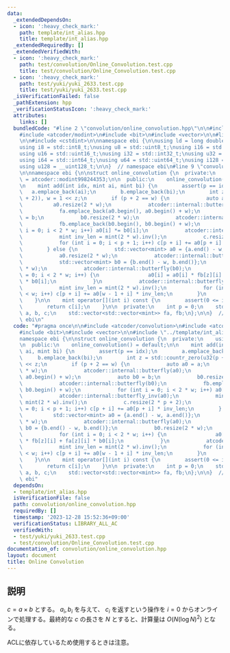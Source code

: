 ```yaml
---
data:
  _extendedDependsOn:
  - icon: ':heavy_check_mark:'
    path: template/int_alias.hpp
    title: template/int_alias.hpp
  _extendedRequiredBy: []
  _extendedVerifiedWith:
  - icon: ':heavy_check_mark:'
    path: test/convolution/Online_Convolution.test.cpp
    title: test/convolution/Online_Convolution.test.cpp
  - icon: ':heavy_check_mark:'
    path: test/yuki/yuki_2633.test.cpp
    title: test/yuki/yuki_2633.test.cpp
  _isVerificationFailed: false
  _pathExtension: hpp
  _verificationStatusIcon: ':heavy_check_mark:'
  attributes:
    links: []
  bundledCode: "#line 2 \"convolution/online_convolution.hpp\"\n\n#include <atcoder/convolution>\n\
    #include <atcoder/modint>\n#include <bit>\n#include <vector>\n\n#line 2 \"template/int_alias.hpp\"\
    \n\n#include <cstdint>\n\nnamespace ebi {\n\nusing ld = long double;\nusing std::size_t;\n\
    using i8 = std::int8_t;\nusing u8 = std::uint8_t;\nusing i16 = std::int16_t;\n\
    using u16 = std::uint16_t;\nusing i32 = std::int32_t;\nusing u32 = std::uint32_t;\n\
    using i64 = std::int64_t;\nusing u64 = std::uint64_t;\nusing i128 = __int128_t;\n\
    using u128 = __uint128_t;\n\n}  // namespace ebi\n#line 9 \"convolution/online_convolution.hpp\"\
    \n\nnamespace ebi {\n\nstruct online_convolution {\n  private:\n    using mint\
    \ = atcoder::modint998244353;\n\n  public:\n    online_convolution() = default;\n\
    \n    mint add(int idx, mint ai, mint bi) {\n        assert(p == idx);\n     \
    \   a.emplace_back(ai);\n        b.emplace_back(bi);\n        int z = std::countr_zero(u32(p\
    \ + 2)), w = 1 << z;\n        if (p + 2 == w) {\n            auto a0 = a;\n  \
    \          a0.resize(2 * w);\n            atcoder::internal::butterfly(a0);\n\
    \            fa.emplace_back(a0.begin(), a0.begin() + w);\n            auto b0\
    \ = b;\n            b0.resize(2 * w);\n            atcoder::internal::butterfly(b0);\n\
    \            fb.emplace_back(b0.begin(), b0.begin() + w);\n            for (int\
    \ i = 0; i < 2 * w; i++) a0[i] *= b0[i];\n            atcoder::internal::butterfly_inv(a0);\n\
    \            mint inv_len = mint(2 * w).inv();\n            c.resize(2 * p + 2);\n\
    \            for (int i = 0; i < p + 1; i++) c[p + i] += a0[p + i] * inv_len;\n\
    \        } else {\n            std::vector<mint> a0 = {a.end() - w, a.end()};\n\
    \            a0.resize(2 * w);\n            atcoder::internal::butterfly(a0);\n\
    \            std::vector<mint> b0 = {b.end() - w, b.end()};\n            b0.resize(2\
    \ * w);\n            atcoder::internal::butterfly(b0);\n            for (int i\
    \ = 0; i < 2 * w; i++) {\n                a0[i] = a0[i] * fb[z][i] + fa[z][i]\
    \ * b0[i];\n            }\n            atcoder::internal::butterfly_inv(a0);\n\
    \            mint inv_len = mint(2 * w).inv();\n            for (int i = 0; i\
    \ < w; i++) c[p + i] += a0[w - 1 + i] * inv_len;\n        }\n        return c[p++];\n\
    \    }\n\n    mint operator[](int i) const {\n        assert(0 <= i && i < p);\n\
    \        return c[i];\n    }\n\n  private:\n    int p = 0;\n    std::vector<mint>\
    \ a, b, c;\n    std::vector<std::vector<mint>> fa, fb;\n};\n\n}  // namespace\
    \ ebi\n"
  code: "#pragma once\n\n#include <atcoder/convolution>\n#include <atcoder/modint>\n\
    #include <bit>\n#include <vector>\n\n#include \"../template/int_alias.hpp\"\n\n\
    namespace ebi {\n\nstruct online_convolution {\n  private:\n    using mint = atcoder::modint998244353;\n\
    \n  public:\n    online_convolution() = default;\n\n    mint add(int idx, mint\
    \ ai, mint bi) {\n        assert(p == idx);\n        a.emplace_back(ai);\n   \
    \     b.emplace_back(bi);\n        int z = std::countr_zero(u32(p + 2)), w = 1\
    \ << z;\n        if (p + 2 == w) {\n            auto a0 = a;\n            a0.resize(2\
    \ * w);\n            atcoder::internal::butterfly(a0);\n            fa.emplace_back(a0.begin(),\
    \ a0.begin() + w);\n            auto b0 = b;\n            b0.resize(2 * w);\n\
    \            atcoder::internal::butterfly(b0);\n            fb.emplace_back(b0.begin(),\
    \ b0.begin() + w);\n            for (int i = 0; i < 2 * w; i++) a0[i] *= b0[i];\n\
    \            atcoder::internal::butterfly_inv(a0);\n            mint inv_len =\
    \ mint(2 * w).inv();\n            c.resize(2 * p + 2);\n            for (int i\
    \ = 0; i < p + 1; i++) c[p + i] += a0[p + i] * inv_len;\n        } else {\n  \
    \          std::vector<mint> a0 = {a.end() - w, a.end()};\n            a0.resize(2\
    \ * w);\n            atcoder::internal::butterfly(a0);\n            std::vector<mint>\
    \ b0 = {b.end() - w, b.end()};\n            b0.resize(2 * w);\n            atcoder::internal::butterfly(b0);\n\
    \            for (int i = 0; i < 2 * w; i++) {\n                a0[i] = a0[i]\
    \ * fb[z][i] + fa[z][i] * b0[i];\n            }\n            atcoder::internal::butterfly_inv(a0);\n\
    \            mint inv_len = mint(2 * w).inv();\n            for (int i = 0; i\
    \ < w; i++) c[p + i] += a0[w - 1 + i] * inv_len;\n        }\n        return c[p++];\n\
    \    }\n\n    mint operator[](int i) const {\n        assert(0 <= i && i < p);\n\
    \        return c[i];\n    }\n\n  private:\n    int p = 0;\n    std::vector<mint>\
    \ a, b, c;\n    std::vector<std::vector<mint>> fa, fb;\n};\n\n}  // namespace\
    \ ebi"
  dependsOn:
  - template/int_alias.hpp
  isVerificationFile: false
  path: convolution/online_convolution.hpp
  requiredBy: []
  timestamp: '2023-12-28 15:52:36+09:00'
  verificationStatus: LIBRARY_ALL_AC
  verifiedWith:
  - test/yuki/yuki_2633.test.cpp
  - test/convolution/Online_Convolution.test.cpp
documentation_of: convolution/online_convolution.hpp
layout: document
title: Online Convolution
---
```


## 説明

$c = a \times b$ とする。 $a_i, b_i$ を与えて、 $c_i$ を返すという操作を $i = 0$ からオンラインで処理する。最終的な $c$ の長さを $N$ とすると、計算量は $O(N(\log N)^2)$ となる。

ACLに依存しているため使用するときは注意。
